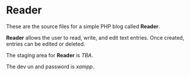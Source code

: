 Reader
======

These are the source files for a simple PHP blog called **Reader**.

**Reader** allows the user to read, write, and edit text entries. Once created, entries can be edited or deleted.

The staging area for **Reader** is *TBA*.

The dev un and password is *xampp*.

